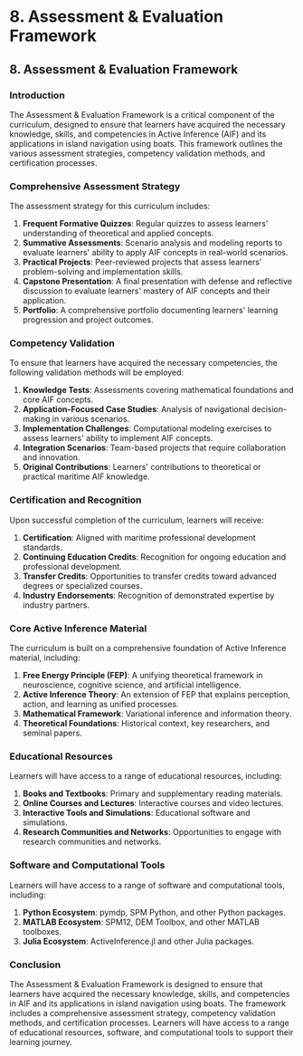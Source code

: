 # 8. Assessment & Evaluation Framework

## 8. Assessment & Evaluation Framework

### Introduction

The Assessment & Evaluation Framework is a critical component of the curriculum, designed to ensure that learners have acquired the necessary knowledge, skills, and competencies in Active Inference (AIF) and its applications in island navigation using boats. This framework outlines the various assessment strategies, competency validation methods, and certification processes.

### Comprehensive Assessment Strategy

The assessment strategy for this curriculum includes:

1. **Frequent Formative Quizzes**: Regular quizzes to assess learners' understanding of theoretical and applied concepts.
2. **Summative Assessments**: Scenario analysis and modeling reports to evaluate learners' ability to apply AIF concepts in real-world scenarios.
3. **Practical Projects**: Peer-reviewed projects that assess learners' problem-solving and implementation skills.
4. **Capstone Presentation**: A final presentation with defense and reflective discussion to evaluate learners' mastery of AIF concepts and their application.
5. **Portfolio**: A comprehensive portfolio documenting learners' learning progression and project outcomes.

### Competency Validation

To ensure that learners have acquired the necessary competencies, the following validation methods will be employed:

1. **Knowledge Tests**: Assessments covering mathematical foundations and core AIF concepts.
2. **Application-Focused Case Studies**: Analysis of navigational decision-making in various scenarios.
3. **Implementation Challenges**: Computational modeling exercises to assess learners' ability to implement AIF concepts.
4. **Integration Scenarios**: Team-based projects that require collaboration and innovation.
5. **Original Contributions**: Learners' contributions to theoretical or practical maritime AIF knowledge.

### Certification and Recognition

Upon successful completion of the curriculum, learners will receive:

1. **Certification**: Aligned with maritime professional development standards.
2. **Continuing Education Credits**: Recognition for ongoing education and professional development.
3. **Transfer Credits**: Opportunities to transfer credits toward advanced degrees or specialized courses.
4. **Industry Endorsements**: Recognition of demonstrated expertise by industry partners.

### Core Active Inference Material

The curriculum is built on a comprehensive foundation of Active Inference material, including:

1. **Free Energy Principle (FEP)**: A unifying theoretical framework in neuroscience, cognitive science, and artificial intelligence.
2. **Active Inference Theory**: An extension of FEP that explains perception, action, and learning as unified processes.
3. **Mathematical Framework**: Variational inference and information theory.
4. **Theoretical Foundations**: Historical context, key researchers, and seminal papers.

### Educational Resources

Learners will have access to a range of educational resources, including:

1. **Books and Textbooks**: Primary and supplementary reading materials.
2. **Online Courses and Lectures**: Interactive courses and video lectures.
3. **Interactive Tools and Simulations**: Educational software and simulations.
4. **Research Communities and Networks**: Opportunities to engage with research communities and networks.

### Software and Computational Tools

Learners will have access to a range of software and computational tools, including:

1. **Python Ecosystem**: pymdp, SPM Python, and other Python packages.
2. **MATLAB Ecosystem**: SPM12, DEM Toolbox, and other MATLAB toolboxes.
3. **Julia Ecosystem**: ActiveInference.jl and other Julia packages.

### Conclusion

The Assessment & Evaluation Framework is designed to ensure that learners have acquired the necessary knowledge, skills, and competencies in AIF and its applications in island navigation using boats. The framework includes a comprehensive assessment strategy, competency validation methods, and certification processes. Learners will have access to a range of educational resources, software, and computational tools to support their learning journey.